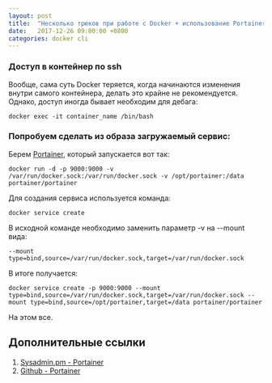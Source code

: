 ```yaml
---
layout: post
title:  "Несколько трюков при работе с Docker + использование Portainer"
date:   2017-12-26 09:00:00 +0800
categories: docker cli
---
```



### Доступ в контейнер по ssh

Вообще, сама суть Docker теряется, когда начинаются изменения внутри самого контейнера, делать это крайне не рекомендуется. Однако, доступ иногда бывает необходим для дебага:

```
docker exec -it container_name /bin/bash
```

### Попробуем сделать из образа загружаемый сервис:

Берем [Portainer](https://github.com/portainer/portainer), который запускается вот так:

```
docker run -d -p 9000:9000 -v /var/run/docker.sock:/var/run/docker.sock -v /opt/portainer:/data portainer/portainer
```

Для создания сервиса используется команда:

```
docker service create
```

В исходной команде необходимо заменить параметр -v на --mount вида:

```
--mount type=bind,source=/var/run/docker.sock,target=/var/run/docker.sock
```

В итоге получается:

```
docker service create -p 9000:9000 --mount type=bind,source=/var/run/docker.sock,target=/var/run/docker.sock --mount type=bind,source=/opt/portainer,target=/data portainer/portainer
```

На этом все.

## Дополнительные ссылки

1. [Sysadmin.pm - Portainer](https://sysadmin.pm/portainer)
2. [Github - Portainer](https://github.com/portainer/portainer)

